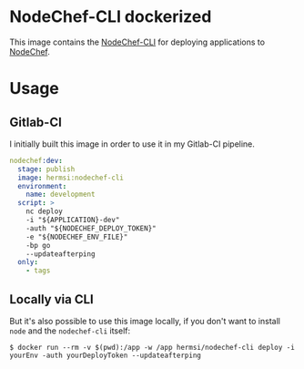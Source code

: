 # NodeChef-CLI dockerized

This image contains the [NodeChef-CLI](https://www.nodechef.com/docs/parse-server/global/cli) for deploying applications to [NodeChef](https://www.nodechef.com/).

# Usage

## Gitlab-CI

I initially built this image in order to use it in my Gitlab-CI pipeline.

```yaml
nodechef:dev:
  stage: publish
  image: hermsi:nodechef-cli
  environment:
    name: development
  script: >
    nc deploy
    -i "${APPLICATION}-dev"
    -auth "${NODECHEF_DEPLOY_TOKEN}"
    -e "${NODECHEF_ENV_FILE}"
    -bp go
    --updateafterping
  only:
    - tags
```

## Locally via CLI

But it's also possible to use this image locally, if you don't want to install `node` and the `nodechef-cli` itself:

```shell
$ docker run --rm -v $(pwd):/app -w /app hermsi/nodechef-cli deploy -i yourEnv -auth yourDeployToken --updateafterping
```
